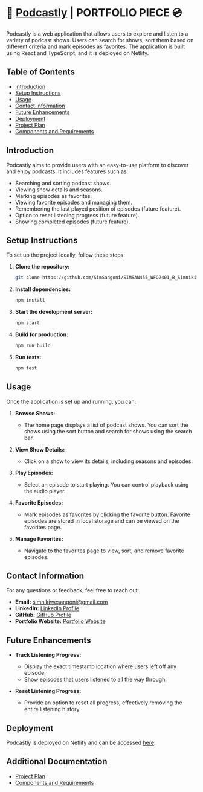 # 🎵 <a href="https://podcastly.netlify.app/" target="_blank">Podcastly</a> | PORTFOLIO PIECE 💿

Podcastly is a web application that allows users to explore and listen to a variety of podcast shows. Users can search for shows, sort them based on different criteria and mark episodes as favorites. The application is built using React and TypeScript, and it is deployed on Netlify.

## **Table of Contents**

- [Introduction](#introduction)
- [Setup Instructions](#setup-instructions)
- [Usage](#usage)
- [Contact Information](#contact-information)
- [Future Enhancements](#future-enhancements)
- [Deployment](#deployment)
- [Project Plan](ProjectPlan.md)
- [Components and Requirements](Comp-and-Pages-plan.md)

## Introduction

Podcastly aims to provide users with an easy-to-use platform to discover and enjoy podcasts. It includes features such as:

- Searching and sorting podcast shows.
- Viewing show details and seasons.
- Marking episodes as favorites.
- Viewing favorite episodes and managing them.
- Remembering the last played position of episodes (future feature).
- Option to reset listening progress (future feature).
- Showing completed episodes (future feature).

## Setup Instructions

To set up the project locally, follow these steps:

1. **Clone the repository:**
   ```bash
   git clone https://github.com/SimSangoni/SIMSAN455_WFO2401_B_Simnikiwe-Sangoni_DJS11.git
   ```

2. **Install dependencies:**
   ```bash
   npm install
   ```

3. **Start the development server:**
   ```bash
   npm start
   ```

4. **Build for production:**
   ```bash
   npm run build
   ```

5. **Run tests:**
   ```bash
   npm test
   ```

## Usage

Once the application is set up and running, you can:

1. **Browse Shows:**
   - The home page displays a list of podcast shows. You can sort the shows using the sort button and search for shows using the search bar.

2. **View Show Details:**
   - Click on a show to view its details, including seasons and episodes.

3. **Play Episodes:**
   - Select an episode to start playing. You can control playback using the audio player.

4. **Favorite Episodes:**
   - Mark episodes as favorites by clicking the favorite button. Favorite episodes are stored in local storage and can be viewed on the favorites page.

5. **Manage Favorites:**
   - Navigate to the favorites page to view, sort, and remove favorite episodes.

## Contact Information

For any questions or feedback, feel free to reach out:

- **Email:** <simnikiwesangoni@gmail.com>
- **LinkedIn:** <a href="https://www.linkedin.com/in/simnikiwe-sangoni-8a3892164/" target="_blank">LinkedIn Profile</a>
- **GitHub:** <a href="https://github.com/SimSangoni" target="_blank">GitHub Profile</a>
- **Portfolio Website:** <a href="https://simnikiwe-sangoni.netlify.app/" target="_blank">Portfolio Website</a>

## Future Enhancements

- **Track Listening Progress:**
  - Display the exact timestamp location where users left off any episode.
  - Show episodes that users listened to all the way through.

- **Reset Listening Progress:**
  - Provide an option to reset all progress, effectively removing the entire listening history.

## Deployment

Podcastly is deployed on Netlify and can be accessed <a href="https://podcastly.netlify.app/" target="_blank">here</a>.

## Additional Documentation

- <a href="ProjectPlan.md" target="_blank">Project Plan</a>
- <a href="Comp-and-Pages-plan.md" target="_blank">Components and Requirements</a>
```
